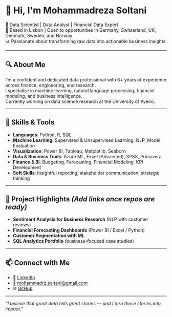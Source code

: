 # 👋 Hi, I'm Mohammadreza Soltani

🎯 Data Scientist | Data Analyst | Financial Data Expert  
📍 Based in Lisbon | Open to opportunities in Germany, Switzerland, UK, Denmark, Sweden, and Norway  
📊 Passionate about transforming raw data into actionable business insights  

---

## 🔍 About Me

I’m a confident and dedicated data professional with 6+ years of experience across finance, engineering, and research.  
I specialize in machine learning, natural language processing, financial modeling, and business intelligence.  
Currently working on data science research at the University of Aveiro.

---

## 💼 Skills & Tools

- **Languages**: Python, R, SQL  
- **Machine Learning**: Supervised & Unsupervised Learning, NLP, Model Evaluation  
- **Visualization**: Power BI, Tableau, Matplotlib, Seaborn  
- **Data & Business Tools**: Azure ML, Excel (Advanced), SPSS, Primavera  
- **Finance & BI**: Budgeting, Forecasting, Financial Modeling, KPI Development  
- **Soft Skills**: Insightful reporting, stakeholder communication, strategic thinking  

---

## 📁 Project Highlights *(Add links once repos are ready)*

- **Sentiment Analysis for Business Research** (NLP with customer reviews)  
- **Financial Forecasting Dashboards** (Power BI / Excel / Python)  
- **Customer Segmentation with ML**  
- **SQL Analytics Portfolio** (business-focused case studies)

---

## 📫 Connect with Me

- 💼 [LinkedIn](https://www.linkedin.com/in/YOUR_USERNAME)  
- 📧 mohammadrz.soltani@gmail.com  
- 🌐 [GitHub](https://github.com/Mohamadreza-Soltaniiii)

---

_“I believe that great data tells great stories — and I turn those stories into impact.”_
